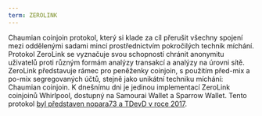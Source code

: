 ```yaml
---
term: ZEROLINK
---
```


Chaumian coinjoin protokol, který si klade za cíl přerušit všechny spojení mezi oddělenými sadami mincí prostřednictvím pokročilých technik míchání. Protokol ZeroLink se vyznačuje svou schopností chránit anonymitu uživatelů proti různým formám analýzy transakcí a analýzy na úrovni sítě. ZeroLink představuje rámec pro peněženky coinjoin, s použitím před-mix a po-mix segregovaných účtů, stejně jako unikátní techniku míchání: Chaumian coinjoin. K dnešnímu dni je jedinou implementací ZeroLink coinjoinů Whirlpool, dostupný na Samourai Wallet a Sparrow Wallet. Tento protokol [byl představen nopara73 a TDevD v roce 2017](https://github.com/nopara73/ZeroLink/blob/master/README.md).